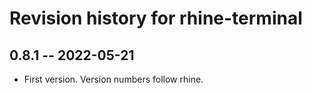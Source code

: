 # Revision history for rhine-terminal

## 0.8.1 -- 2022-05-21

* First version. Version numbers follow rhine.
